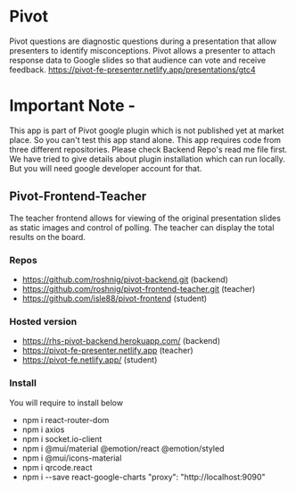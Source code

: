 # Pivot

Pivot questions are diagnostic questions during a presentation that allow presenters to identify misconceptions. Pivot allows a presenter to attach response data to Google slides so that audience can vote and receive feedback.
https://pivot-fe-presenter.netlify.app/presentations/gtc4

# Important Note -

This app is part of Pivot google plugin which is not published yet at market place. So you can't test this app stand alone. This app requires code from three different repositories. Please check Backend Repo's read me file first. We have tried to give details about plugin installation which can run locally. But you will need google developer account for that.

## Pivot-Frontend-Teacher

The teacher frontend allows for viewing of the original presentation slides as static images and control of polling.
The teacher can display the total results on the board.

### Repos

- https://github.com/roshnig/pivot-backend.git (backend)
- https://github.com/roshnig/pivot-frontend-teacher.git (teacher)
- https://github.com/isle88/pivot-frontend (student)

### Hosted version

- https://rhs-pivot-backend.herokuapp.com/ (backend)
- https://pivot-fe-presenter.netlify.app (teacher)
- https://pivot-fe.netlify.app/ (student)

### Install

You will require to install below

- npm i react-router-dom
- npm i axios
- npm i socket.io-client
- npm i @mui/material @emotion/react @emotion/styled
- npm i @mui/icons-material
- npm i qrcode.react
- npm i --save react-google-charts
  "proxy": "http://localhost:9090"
